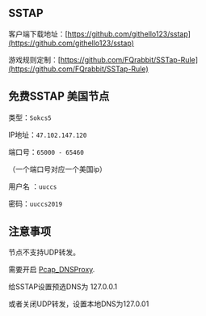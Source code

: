 ## SSTAP

客户端下载地址：[https://github.com/githello123/sstap](https://github.com/githello123/sstap)

游戏规则定制：[https://github.com/FQrabbit/SSTap-Rule](https://github.com/FQrabbit/SSTap-Rule)

## 免费SSTAP 美国节点

类型：`Sokcs5`

IP地址：`47.102.147.120`

端口号：`65000 - 65460`

（一个端口号对应一个美国ip）

用户名 ：`uuccs`

密码：`uuccs2019`

## 注意事项

节点不支持UDP转发。

需要开启 [Pcap_DNSProxy](https://github.com/chengr28/Pcap_DNSProxy).

给SSTAP设置预选DNS为 127.0.0.1

或者关闭UDP转发，设置本地DNS为127.0.01





